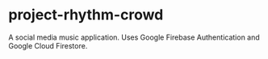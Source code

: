# project-rhythm-crowd
A social media music application. Uses Google Firebase Authentication and Google Cloud Firestore.
